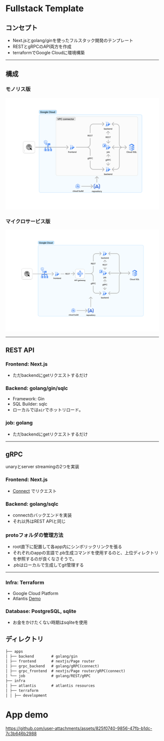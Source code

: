 # Fullstack Template

## コンセプト
- Next.jsとgolang/ginを使ったフルスタック開発のテンプレート
- RESTとgRPCのAPI両方を作成
- terraformでGoogle Cloudに環境構築

---
## 構成
### モノリス版
![monolith.png](assets/monolith.png)
### マイクロサービス版
![microservices.png](assets/microservices.png)


---
## REST API
### Frontend: Next.js
- ただbackendにgetリクエストするだけ
### Backend: golang/gin/sqlc
- Framework: Gin
- SQL Builder: sqlc
- ローカルでは`air`でホットリロード。
### job: golang
- ただbackendにgetリクエストするだけ

---
## gRPC
unaryとserver streamingの2つを実装<br>
### Frontend: Next.js
- [Connect](./apps/grpc_frontend/README.md) でリクエスト
### Backend: golang/sqlc
- connectのバックエンドを実装
- それ以外はREST APIと同じ
### protoフォルダの管理方法
- root直下に配置して各app内にシンボリックリンクを張る
- それぞれのappの言語で.pb生成コマンドを使用するのと、上位ディレクトリを参照するのが良くなさそうで。
- .pbはローカルで生成してgit管理する

---
### Infra: Terraform
- Google Cloud Platform
- Atlantis [Demo](./infra/terraform/atlantis/README.md)

### Database: PostgreSQL, sqlite
- お金をかけたくない時期はsqliteを使用

## ディレクトリ
```
├── apps
│ ├── backend        # golang/gin
│ ├── frontend       # nextjs/Page router
│ ├── grpc_backend   # golang/gRPC(connect)
│ ├── grpc_frontend  # nextjs/Page router/gRPC(connect)
│ └── job            # golang/REST/gRPC
├── infra
│ ├── atlantis       # atlantis resources
│ ├── terraform      
│ │ ├── development
```

# App demo


https://github.com/user-attachments/assets/825f0740-9856-47fb-b1dc-7c3b646b2988

